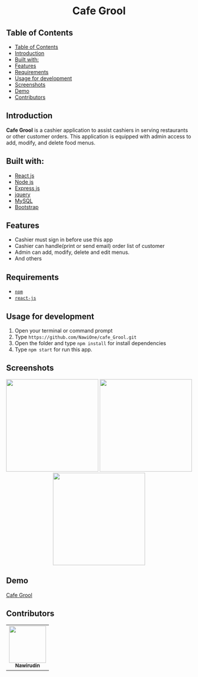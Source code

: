 <h1 align="center">Cafe Grool</h1>

## Table of Contents

- [Table of Contents](#table-of-contents)
- [Introduction](#introduction)
- [Built with:](#built-with)
- [Features](#features)
- [Requirements](#requirements)
- [Usage for development](#usage-for-development)
- [Screenshots](#screenshots)
- [Demo](#demo)
- [Contributors](#contributors)

## Introduction
<b>Cafe Grool</b> is a cashier application to assist cashiers in serving restaurants or other customer orders.
This application is equipped with admin access to add, modify, and delete food menus.

## Built with:
- [React js](https://reactjs.org/)
- [Node js](https://nodejs.org/en/)
- [Express js](https://expressjs.com/)
- [jquery](https://jquery.com/)
- [MySQL](https://www.mysql.com/)
- [Bootstrap](https://getbootstrap.com/)

## Features
* Cashier must sign in before use this app
* Cashier can handle(print or send email) order list of customer
* Admin can add, modify, delete and edit menus.
* And others

## Requirements
* [`npm`](https://www.npmjs.com/get-npm)
* [`react-js`](https://reactjs.org/)


## Usage for development
1. Open your terminal or command prompt
2. Type `https://github.com/NawiOne/cafe_Grool.git`
3. Open the folder and type `npm install` for install dependencies
4. Type `npm start` for run this app.

## Screenshots
<div align="center">
    <img width="250" src="./src/assets/home.png"> 
    <img width="250" src="./src/assets/checkout.png">
    <img width="250" src="./src/assets/history.png">
</div>


## Demo
[Cafe Grool](http://54.197.88.112:8081/)

## Contributors
<center>
  <table>
    <tr>
      <td align="center">
        <a href="https://github.com/NawiOne">
          <img width="100" src="./src/assets/saya.jpg"><br/>
          <sub><b>Nawirudin</b></sub>
        </a>
      </td>
    </tr>
  </table>
</center>